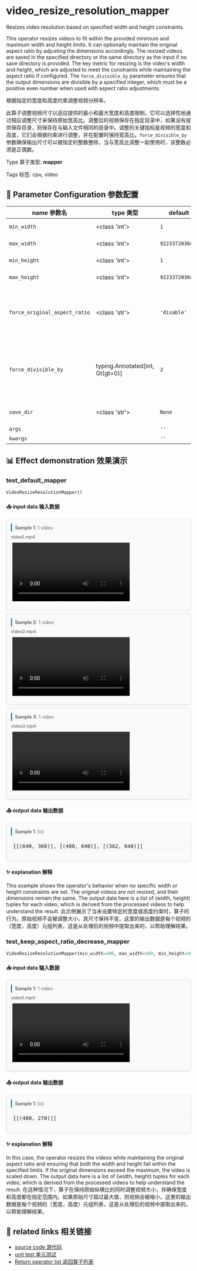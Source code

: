 # video_resize_resolution_mapper

Resizes video resolution based on specified width and height constraints.

This operator resizes videos to fit within the provided minimum and maximum width and height limits. It can optionally maintain the original aspect ratio by adjusting the dimensions accordingly. The resized videos are saved in the specified directory or the same directory as the input if no save directory is provided. The key metric for resizing is the video's width and height, which are adjusted to meet the constraints while maintaining the aspect ratio if configured. The `force_divisible_by` parameter ensures that the output dimensions are divisible by a specified integer, which must be a positive even number when used with aspect ratio adjustments.

根据指定的宽度和高度约束调整视频分辨率。

此算子调整视频尺寸以适应提供的最小和最大宽度和高度限制。它可以选择性地通过相应调整尺寸来保持原始宽高比。调整后的视频保存在指定目录中，如果没有提供保存目录，则保存在与输入文件相同的目录中。调整的关键指标是视频的宽度和高度，它们会根据约束进行调整，并在配置时保持宽高比。`force_divisible_by` 参数确保输出尺寸可以被指定的整数整除，当与宽高比调整一起使用时，该整数必须是正偶数。

Type 算子类型: **mapper**

Tags 标签: cpu, video

## 🔧 Parameter Configuration 参数配置
| name 参数名 | type 类型 | default 默认值 | desc 说明 |
|--------|------|--------|------|
| `min_width` | <class 'int'> | `1` | Videos with width less than 'min_width' will be |
| `max_width` | <class 'int'> | `9223372036854775807` | Videos with width more than 'max_width' will be |
| `min_height` | <class 'int'> | `1` | Videos with height less than 'min_height' will be |
| `max_height` | <class 'int'> | `9223372036854775807` | Videos with height more than 'max_height' will be |
| `force_original_aspect_ratio` | <class 'str'> | `'disable'` | Enable decreasing or             increasing output video width or height if necessary             to keep the original aspect ratio, including ['disable',             'decrease', 'increase']. |
| `force_divisible_by` | typing.Annotated[int, Gt(gt=0)] | `2` | Ensures that both the output dimensions,             width and height, are divisible by the given integer when used             together with force_original_aspect_ratio, must be a positive             even number. |
| `save_dir` | <class 'str'> | `None` | The directory where generated video files will be stored. |
| `args` |  | `''` | extra args |
| `kwargs` |  | `''` | extra args |

## 📊 Effect demonstration 效果演示
### test_default_mapper
```python
VideoResizeResolutionMapper()
```

#### 📥 input data 输入数据
<div class="sample-card" style="border:1px solid #ddd; padding:12px; margin:8px 0; border-radius:6px; background:#fafafa; box-shadow:0 1px 3px rgba(0,0,0,0.1);"><div class="sample-header" style="background:#f8f9fa; padding:4px 8px; margin-bottom:6px; border-radius:3px; font-size:0.9em; color:#666; border-left:3px solid #007acc;"><strong>Sample 1:</strong> 1 video</div><div class="media-section" style="margin-bottom:8px;"><div class="media-label" style="font-size:0.85em; color:#666; margin-bottom:4px; font-weight:500;">video1.mp4:</div><div class="video-grid"><video src="../../../tests/ops/data/video1.mp4" controls width="320" style="margin:4px;"></video></div></div></div><div class="sample-card" style="border:1px solid #ddd; padding:12px; margin:8px 0; border-radius:6px; background:#fafafa; box-shadow:0 1px 3px rgba(0,0,0,0.1);"><div class="sample-header" style="background:#f8f9fa; padding:4px 8px; margin-bottom:6px; border-radius:3px; font-size:0.9em; color:#666; border-left:3px solid #007acc;"><strong>Sample 2:</strong> 1 video</div><div class="media-section" style="margin-bottom:8px;"><div class="media-label" style="font-size:0.85em; color:#666; margin-bottom:4px; font-weight:500;">video2.mp4:</div><div class="video-grid"><video src="../../../tests/ops/data/video2.mp4" controls width="320" style="margin:4px;"></video></div></div></div><div class="sample-card" style="border:1px solid #ddd; padding:12px; margin:8px 0; border-radius:6px; background:#fafafa; box-shadow:0 1px 3px rgba(0,0,0,0.1);"><div class="sample-header" style="background:#f8f9fa; padding:4px 8px; margin-bottom:6px; border-radius:3px; font-size:0.9em; color:#666; border-left:3px solid #007acc;"><strong>Sample 3:</strong> 1 video</div><div class="media-section" style="margin-bottom:8px;"><div class="media-label" style="font-size:0.85em; color:#666; margin-bottom:4px; font-weight:500;">video3.mp4:</div><div class="video-grid"><video src="../../../tests/ops/data/video3.mp4" controls width="320" style="margin:4px;"></video></div></div></div>

#### 📤 output data 输出数据
<div class="sample-card" style="border:1px solid #ddd; padding:12px; margin:8px 0; border-radius:6px; background:#fafafa; box-shadow:0 1px 3px rgba(0,0,0,0.1);"><div class="sample-header" style="background:#f8f9fa; padding:4px 8px; margin-bottom:6px; border-radius:3px; font-size:0.9em; color:#666; border-left:3px solid #007acc;"><strong>Sample 1:</strong> list</div><pre style="padding:6px; background:#f6f8fa; border-radius:4px; overflow-x:auto; white-space:pre; word-wrap:normal;">[[(640, 360)], [(480, 640)], [(362, 640)]]</pre></div>

#### ✨ explanation 解释
This example shows the operator's behavior when no specific width or height constraints are set. The original videos are not resized, and their dimensions remain the same. The output data here is a list of (width, height) tuples for each video, which is derived from the processed videos to help understand the result.
此示例展示了当未设置特定的宽度或高度约束时，算子的行为。原始视频不会被调整大小，其尺寸保持不变。这里的输出数据是每个视频的（宽度，高度）元组列表，这是从处理后的视频中提取出来的，以帮助理解结果。

### test_keep_aspect_ratio_decrease_mapper
```python
VideoResizeResolutionMapper(min_width=400, max_width=480, min_height=480, max_height=480, force_original_aspect_ratio='decrease')
```

#### 📥 input data 输入数据
<div class="sample-card" style="border:1px solid #ddd; padding:12px; margin:8px 0; border-radius:6px; background:#fafafa; box-shadow:0 1px 3px rgba(0,0,0,0.1);"><div class="sample-header" style="background:#f8f9fa; padding:4px 8px; margin-bottom:6px; border-radius:3px; font-size:0.9em; color:#666; border-left:3px solid #007acc;"><strong>Sample 1:</strong> 1 video</div><div class="media-section" style="margin-bottom:8px;"><div class="media-label" style="font-size:0.85em; color:#666; margin-bottom:4px; font-weight:500;">video1.mp4:</div><div class="video-grid"><video src="../../../tests/ops/data/video1.mp4" controls width="320" style="margin:4px;"></video></div></div></div>

#### 📤 output data 输出数据
<div class="sample-card" style="border:1px solid #ddd; padding:12px; margin:8px 0; border-radius:6px; background:#fafafa; box-shadow:0 1px 3px rgba(0,0,0,0.1);"><div class="sample-header" style="background:#f8f9fa; padding:4px 8px; margin-bottom:6px; border-radius:3px; font-size:0.9em; color:#666; border-left:3px solid #007acc;"><strong>Sample 1:</strong> list</div><pre style="padding:6px; background:#f6f8fa; border-radius:4px; overflow-x:auto; white-space:pre; word-wrap:normal;">[[(480, 270)]]</pre></div>

#### ✨ explanation 解释
In this case, the operator resizes the videos while maintaining the original aspect ratio and ensuring that both the width and height fall within the specified limits. If the original dimensions exceed the maximum, the video is scaled down. The output data here is a list of (width, height) tuples for each video, which is derived from the processed videos to help understand the result.
在这种情况下，算子在保持原始纵横比的同时调整视频大小，并确保宽度和高度都在指定范围内。如果原始尺寸超过最大值，则视频会被缩小。这里的输出数据是每个视频的（宽度，高度）元组列表，这是从处理后的视频中提取出来的，以帮助理解结果。


## 🔗 related links 相关链接
- [source code 源代码](../../../data_juicer/ops/mapper/video_resize_resolution_mapper.py)
- [unit test 单元测试](../../../tests/ops/mapper/test_video_resize_resolution_mapper.py)
- [Return operator list 返回算子列表](../../Operators.md)